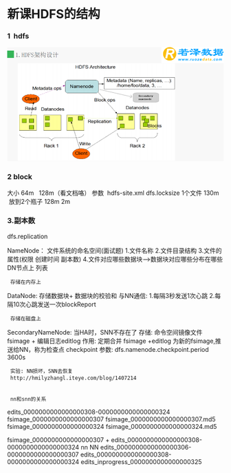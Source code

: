 ﻿#  新课HDFS的结构



### 1  hdfs

![hdfs](https://github.com/aiff/bigdata/blob/master/img/hdfs.png)

### 2 block
大小  64m    128m（看文档咯）
参数  hdfs-site.xml    dfs.locksize
1个文件 130m  放到2个瓶子  128m  2m


### 3.副本数

dfs.replication

NameNode： 文件系统的命名空间(面试题)
         1.文件名称
	 2.文件目录结构
	 3.文件的属性(权限 创建时间 副本数)
	 4.文件对应哪些数据块-->数据块对应哪些分布在哪些DN节点上 列表  
	 
	 存储在内存上
       

DataNode: 存储数据块+ 数据块的校验和 
         与NN通信:
	 1.每隔3秒发送1次心跳 
	 2.每隔10次心跳发送一次blockReport

	 存储在磁盘上

SecondaryNameNode: 当HA时，SNN不存在了
         存储: 命令空间镜像文件fsimage + 编辑日志editlog
	 作用: 定期合并 fsimage +editlog 为新的fsimage,推送给NN，称为检查点 checkpoint
	 参数: dfs.namenode.checkpoint.period 3600s

	 实验: NN损坏，SNN去恢复
	 http://hmilyzhangl.iteye.com/blog/1407214
	 
	 
	 nn和snn的关系
	 
edits_0000000000000000308-0000000000000000324
fsimage_0000000000000000307
fsimage_0000000000000000307.md5
fsimage_0000000000000000324
fsimage_0000000000000000324.md5

fsimage_0000000000000000307 + edits_0000000000000000308-0000000000000000324
nn
NN
edits_0000000000000000306-0000000000000000307
edits_0000000000000000308-0000000000000000324
edits_inprogress_0000000000000000325


